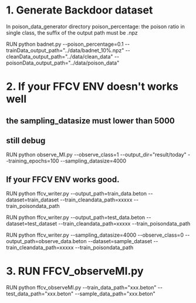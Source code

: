 # 1. Generate Backdoor dataset
In poison_data_generator directory
poison_percentage: the poison ratio in single class, the suffix of the output path must be .npz

RUN python badnet.py --poison_percentage=0.1 --trainData_output_path="../data/badnet_10%.npz" --cleanData_output_path="../data/clean_data" --poisonData_output_path="../data/poison_data"

# 2. If your FFCV ENV doesn't works well
## the sampling_datasize must lower than 5000
## still debug
RUN python observe_MI.py --observe_class=1 --output_dir="result/today" --training_epochs=100 --sampling_datasize=4000

## If your FFCV ENV works good.

RUN python ffcv_writer.py --output_path=train_data.beton --dataset=train_dataset --train_cleandata_path=xxxxx --train_poisondata_path

RUN python ffcv_writer.py --output_path=test_data.beton --dataset=test_dataset --train_cleandata_path=xxxxx --train_poisondata_path

RUN python ffcv_writer.py --sampling_datasize=4000 --observe_class=0 --output_path=observe_data.beton --dataset=sample_dataset --train_cleandata_path=xxxxx --train_poisondata_path

# 3. RUN FFCV_observeMI.py
RUN python ffcv_observeMI.py --train_data_path="xxx.beton" --test_data_path="xxx.beton" --sample_data_path="xxx.beton"

